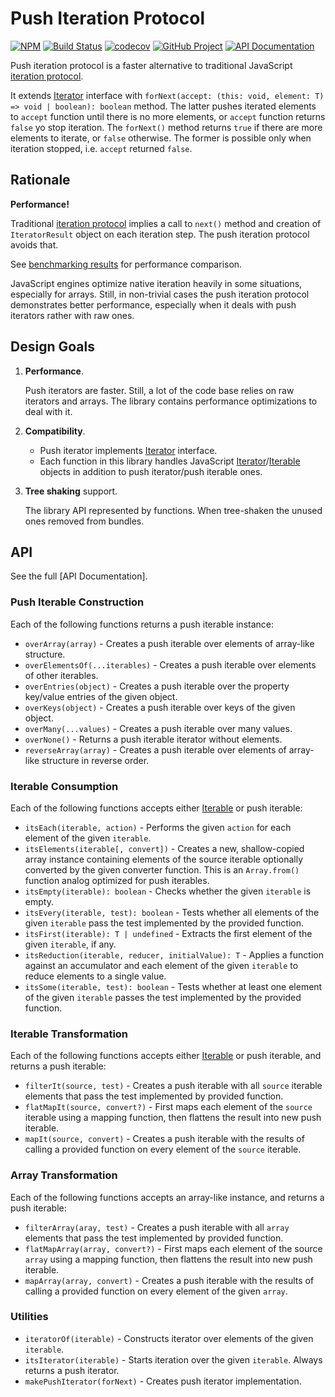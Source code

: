 Push Iteration Protocol
=======================

[![NPM][npm-image]][npm-url]
[![Build Status][build-status-img]][build-status-link]
[![codecov][codecov-image]][codecov-url]
[![GitHub Project][github-image]][github-url]
[![API Documentation][api-docs-image]][api-docs-url]

Push iteration protocol is a faster alternative to traditional JavaScript [iteration protocol].

It extends [Iterator] interface with `forNext(accept: (this: void, element: T) => void | boolean): boolean` method.
The latter pushes iterated elements to `accept` function until there is no more elements, or `accept` function returns
`false` yo stop iteration. The `forNext()` method returns `true` if there are more elements to iterate, or `false`
otherwise. The former is possible only when iteration stopped, i.e. `accept` returned `false`.


Rationale
---------

**Performance!**

Traditional [iteration protocol] implies a call to `next()` method and creation of `IteratorResult` object on each
iteration step. The push iteration protocol avoids that.

See [benchmarking results] for performance comparison.

JavaScript engines optimize native iteration heavily in some situations, especially for arrays. Still, in non-trivial
cases the push iteration protocol demonstrates better performance, especially when it deals with push iterators rather
with raw ones.


Design Goals
------------

1. **Performance**.
   
   Push iterators are faster. Still, a lot of the code base relies on raw iterators and arrays. The library contains
   performance optimizations to deal with it.

2. **Compatibility**.

   - Push iterator implements [Iterator] interface.
   - Each function in this library handles JavaScript [Iterator]/[Iterable] objects in addition to push iterator/push
     iterable ones.

3. **Tree shaking** support.

   The library API represented by functions. When tree-shaken the unused ones removed from bundles.


[iteration protocol]: https://developer.mozilla.org/en-US/docs/Web/JavaScript/Reference/Iteration_protocols
[Iterator]: https://developer.mozilla.org/en-US/docs/Web/JavaScript/Reference/Iteration_protocols#The_iterator_protocol
[Iterable]: https://developer.mozilla.org/en-US/docs/Web/JavaScript/Reference/Iteration_protocols#The_iterable_protocol
[benchmarking results]: https://github.com/proc7ts/push-iterator/tree/master/benchmarks

[npm-image]: https://img.shields.io/npm/v/@proc7ts/push-iterator.svg?logo=npm
[npm-url]: https://www.npmjs.com/package/@proc7ts/push-iterator
[build-status-img]: https://github.com/proc7ts/push-iterator/workflows/Build/badge.svg
[build-status-link]: https://github.com/proc7ts/push-iterator/actions?query=workflow%3ABuild
[codecov-image]: https://codecov.io/gh/proc7ts/push-iterator/branch/master/graph/badge.svg
[codecov-url]: https://codecov.io/gh/proc7ts/push-iterator
[github-image]: https://img.shields.io/static/v1?logo=github&label=GitHub&message=project&color=informational
[github-url]: https://github.com/proc7ts/push-iterator
[api-docs-image]: https://img.shields.io/static/v1?logo=typescript&label=API&message=docs&color=informational
[api-docs-url]: https://proc7ts.github.io/push-iterator/
[IoC]: https://en.wikipedia.org/wiki/Inversion_of_control


API
---

See the full [API Documentation].


### Push Iterable Construction

Each of the following functions returns a push iterable instance:

- `overArray(array)` - Creates a push iterable over elements of array-like structure.
- `overElementsOf(...iterables)` - Creates a push iterable over elements of other iterables.
- `overEntries(object)` - Creates a push iterable over the property key/value entries of the given object.
- `overKeys(object)` - Creates a push iterable over keys of the given object.
- `overMany(...values)` - Creates a push iterable over many values.
- `overNone()` - Returns a push iterable iterator without elements.
- `reverseArray(array)` - Creates a push iterable over elements of array-like structure in reverse order.


### Iterable Consumption

Each of the following functions accepts either [Iterable] or push iterable:

- `itsEach(iterable, action)` - Performs the given `action` for each element of the given `iterable`.
- `itsElements(iterable[, convert])` - Creates a new, shallow-copied array instance containing elements of the source
   iterable optionally converted by the given converter function. This is an `Array.from()` function analog optimized
   for push iterables.
- `itsEmpty(iterable): boolean` - Checks whether the given `iterable` is empty.
- `itsEvery(iterable, test): boolean` - Tests whether all elements of the given `iterable` pass the test implemented
   by the provided function.
- `itsFirst(iterable): T | undefined` - Extracts the first element of the given `iterable`, if any.
- `itsReduction(iterable, reducer, initialValue): T` - Applies a function against an accumulator and each element
   of the given `iterable` to reduce elements to a single value.
- `itsSome(iterable, test): boolean` - Tests whether at least one element of the given `iterable` passes the test
   implemented by the provided function.


### Iterable Transformation

Each of the following functions accepts either [Iterable] or push iterable, and returns a push iterable:

- `filterIt(source, test)` - Creates a push iterable with all `source` iterable elements that pass the test
  implemented by provided function.
- `flatMapIt(source, convert?)` - First maps each element of the `source` iterable using a mapping function,
  then flattens the result into new push iterable.
- `mapIt(source, convert)` - Creates a push iterable with the results of calling a provided function on every element
  of the `source` iterable.
  

### Array Transformation

Each of the following functions accepts an array-like instance, and returns a push iterable:  

- `filterArray(aray, test)` - Creates a push iterable with all `array` elements that pass the test implemented
   by provided function.
- `flatMapArray(array, convert?)` - First maps each element of the source `array` using a mapping function,
   then flattens the result into new push iterable.
- `mapArray(array, convert)` - Creates a push iterable with the results of calling a provided function on every element
   of the given `array`.


### Utilities

- `iteratorOf(iterable)` - Constructs iterator over elements of the given `iterable`.
- `itsIterator(iterable)` - Starts iteration over the given `iterable`. Always returns a push iterator.
- `makePushIterator(forNext)` - Creates push iterator implementation.
